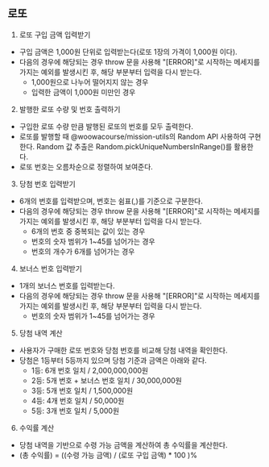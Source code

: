 ## 로또

1. 로또 구입 금액 입력받기

-   구입 금액은 1,000원 단위로 입력받는다(로또 1장의 가격이 1,000원 이다).
-   다음의 경우에 해당되는 경우 throw 문을 사용해 "[ERROR]"로 시작하는 메세지를 가지는 예외를 발생시킨 후, 해당 부분부터 입력을 다시 받는다.
    -   1,000원으로 나누어 떨어지지 않는 경우
    -   입력한 금액이 1,000원 미만인 경우

2. 발행한 로또 수량 및 번호 출력하기

-   구입한 로또 수량 만큼 발행된 로또의 번호를 모두 출력한다.
-   로또를 발행할 때 @woowacourse/mission-utils의 Random API 사용하여 구현한다. Random 값 추출은 Random.pickUniqueNumbersInRange()를 활용한다.
-   로또 번호는 오름차순으로 정렬하여 보여준다.

3. 당첨 번호 입력받기

-   6개의 번호를 입력받으며, 번호는 쉼표(,)를 기준으로 구분한다.
-   다음의 경우에 해당되는 경우 throw 문을 사용해 "[ERROR]"로 시작하는 메세지를 가지는 예외를 발생시킨 후, 해당 부분부터 입력을 다시 받는다.
    -   6개의 번호 중 중복되는 값이 있는 경우
    -   번호의 숫자 범위가 1~45를 넘어가는 경우
    -   번호의 개수가 6개를 넘어가는 경우

4. 보너스 번호 입력받기

-   1개의 보너스 번호를 입력받는다.
-   다음의 경우에 해당되는 경우 throw 문을 사용해 "[ERROR]"로 시작하는 메세지를 가지는 예외를 발생시킨 후, 해당 부분부터 입력을 다시 받는다.
    -   번호의 숫자 범위가 1~45를 넘어가는 경우

5. 당첨 내역 계산

-   사용자가 구매한 로또 번호와 당첨 번호를 비교해 당첨 내역을 확인한다.
-   당첨은 1등부터 5등까지 있으며 당첨 기준과 금액은 아래와 같다.
    -   1등: 6개 번호 일치 / 2,000,000,000원
    -   2등: 5개 번호 + 보너스 번호 일치 / 30,000,000원
    -   3등: 5개 번호 일치 / 1,500,000원
    -   4등: 4개 번호 일치 / 50,000원
    -   5등: 3개 번호 일치 / 5,000원

6. 수익률 계산

-   당첨 내역을 기반으로 수령 가능 금액을 계산하여 총 수익률을 계산한다.
-   (총 수익률) = ((수령 가능 금액) / (로또 구입 금액) \* 100 )%
